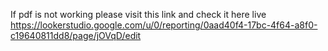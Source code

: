 If pdf is not working please visit this link and check it here live
https://lookerstudio.google.com/u/0/reporting/0aad40f4-17bc-4f64-a8f0-c19640811dd8/page/jOVqD/edit
